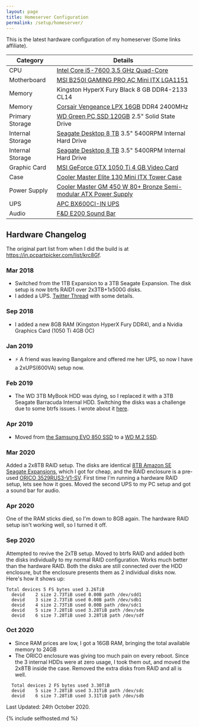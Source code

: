 ```yaml
---
layout: page
title: Homeserver Configuration
permalink: /setup/homeserver/
---
```


This is the latest hardware configuration of my homeserver (Some links affiliate).

Category|Details
----|-------
CPU|[Intel Core i5-7600 3.5 GHz Quad-Core](https://ark.intel.com/content/www/us/en/ark/products/97150/intel-core-i5-7600-processor-6m-cache-up-to-4-10-ghz.html)
Motherboard|[MSI B250I GAMING PRO AC Mini ITX LGA1151](https://www.msi.com/Motherboard/B250I-GAMING-PRO-AC.html)
Memory|Kingston HyperX Fury Black 8 GB DDR4-2133 CL14
Memory|[Corsair Vengeance LPX 16GB](https://amzn.to/35w4GFA) DDR4 2400MHz
Primary Storage|[WD Green PC SSD 120GB][wdm2] 2.5" Solid State Drive
Internal Storage|[Seagate Desktop 8 TB](https://www.amazon.de/gp/product/B07DQBFQ2D) 3.5" 5400RPM Internal Hard Drive
Internal Storage|[Seagate Desktop 8 TB](https://www.amazon.de/gp/product/B07DQBFQ2D) 3.5" 5400RPM Internal Hard Drive
Graphic Card|[MSI GeForce GTX 1050 Ti 4 GB Video Card](https://www.msi.com/Graphics-card/GeForce-GTX-1050-Ti-GAMING-X-4G.html)
Case|[Cooler Master Elite 130 Mini ITX Tower Case](https://www.coolermaster.com/catalog/cases/mini-itx/elite130/)
Power Supply|[Cooler Master GM 450 W 80+ Bronze Semi-modular ATX Power Supply](https://www.coolermaster.com/catalog/power-supplies/masterwatt/masterwatt-450/)
UPS|[APC BX600CI-IN UPS](https://amzn.to/34t22Qv)
Audio|[F&D E200 Sound Bar](https://amzn.to/33B5oBy)

## Hardware Changelog

The original part list from when I did the build is at <https://in.pcpartpicker.com/list/krc8Gf>.

### Mar 2018

-   Switched from the 1TB Expansion to a 3TB Seagate Expansion. The disk setup is now btrfs RAID1 over 2x3TB+1x500G disks.
-   I added a UPS. [Twitter Thread](https://twitter.com/captn3m0/status/973264624752603136) with some details.

### Sep 2018

- I added a new 8GB RAM (Kingston HyperX Fury DDR4), and a Nvidia Graphics Card (1050 Ti 4GB OC)

### Jan 2019

- :zap: A friend was leaving Bangalore and offered me her UPS, so now I have a 2xUPS(600VA) setup now.

### Feb 2019

- The WD 3TB MyBook HDD was dying, so I replaced it with a 3TB Seagate Barracuda Internal HDD. Switching the disks was a challenge due to some btrfs issues. I wrote about it [here](https://captnemo.in/blog/2019/02/24/btrfs-raid-device-replacement-story/).

### Apr 2019

- Moved from [the Samsung EVO 850 SSD](https://amzn.to/2I0QyfA) to a [WD M.2 SSD](https://shop.westerndigital.com/en-ie/products/internal-drives/wd-green-sata-ssd).

### Mar 2020

Added a 2x8TB RAID setup. The disks are identical [8TB Amazon SE Seagate Expansions](https://www.amazon.co.uk/d/B07DQBFQ2D/), which I got for cheap, and the RAID enclosure is a pre-used [ORICO 3529RUS3-V1-SV][orico]. First time I'm running a hardware RAID setup, lets see how it goes. Moved the second UPS to my PC setup and got a sound bar for audio.

### Apr 2020

One of the RAM sticks died, so I'm down to 8GB again. The hardware RAID setup isn't working well, so I turned it off.

### Sep 2020

Attempted to revive the 2xTB setup. Moved to btrfs RAID and added both the disks individually to my normal RAID configuration. Works much better than the hardware RAID. Both the disks are still connected over the HDD enclosure, but the enclosure presents them as 2 individual disks now. Here's how it shows up:

```
Total devices 5 FS bytes used 3.26TiB
  devid    2 size 2.73TiB used 0.00B path /dev/sdd1
  devid    3 size 2.73TiB used 0.00B path /dev/sdb1
  devid    4 size 2.73TiB used 0.00B path /dev/sdc1
  devid    5 size 7.28TiB used 3.28TiB path /dev/sde
  devid    6 size 7.28TiB used 3.28TiB path /dev/sdf
```

### Oct 2020

- Since RAM prices are low, I got a 16GB RAM, bringing the total available memory to 24GB
- The ORICO enclosure was giving too much pain on every reboot. Since the 3 internal HDDs were at zero usage, I took them out, and moved the 2x8TB inside the case. Removed the extra disks from RAID and all is well.

```
  Total devices 2 FS bytes used 3.30TiB
  devid    5 size 7.28TiB used 3.31TiB path /dev/sdc
  devid    6 size 7.28TiB used 3.31TiB path /dev/sdb
```

Last Updated: 24th October 2020.

{% include selfhosted.md %}

[wdm2]: https://shop.westerndigital.com/en-ie/products/internal-drives/wd-green-sata-ssd#WDS120G2G0B "WDS120G2G0B"
[orico]: https://www.orico.me/product/orico-aluminum-3-5-inch-sata-usb3-0-esata-external-multi-bay-hdd-enclosure-on-the-desktop-3529rus3/